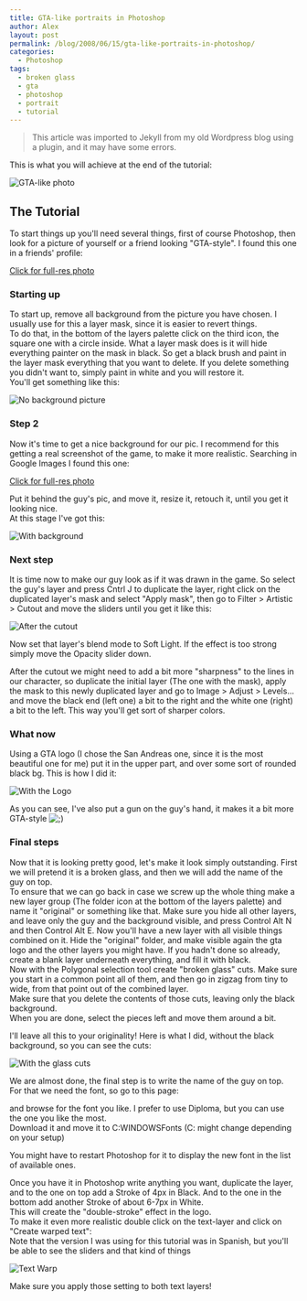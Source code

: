 ```yaml
---
title: GTA-like portraits in Photoshop
author: Alex
layout: post
permalink: /blog/2008/06/15/gta-like-portraits-in-photoshop/
categories:
  - Photoshop
tags:
  - broken glass
  - gta
  - photoshop
  - portrait
  - tutorial
--- 
```


> This article was imported to Jekyll from my old Wordpress blog using a plugin, and it may have some errors.

This is what you will achieve at the end of the tutorial:

![GTA-like photo](http://urbanoalvarez.es/blog/wp-content/uploads/2008/06/paul.jpg)


## The Tutorial

To start things up you\'ll need several things, first of course Photoshop, then look for a picture of yourself or a friend looking \"GTA-style\". I found this one in a friends\' profile:

[Click for full-res photo][4]

 [4]: http://urbanoalvarez.es/blog/wp-content/uploads/2008/06/img_0087.jpg

### Starting up

To start up, remove all background from the picture you have chosen. I usually use for this a layer mask, since it is easier to revert things.  
To do that, in the bottom of the layers palette click on the third icon, the square one with a circle inside. What a layer mask does is it will hide everything painter on the mask in black. So get a black brush and paint in the layer mask everything that you want to delete. If you delete something you didn\'t want to, simply paint in white and you will restore it.  
You\'ll get something like this:

![No background picture][5]

### Step 2

 [5]: http://urbanoalvarez.es/blog/wp-content/uploads/2008/06/1.jpg "No background picture"

Now it\'s time to get a nice background for our pic. I recommend for this getting a real screenshot of the game, to make it more realistic. Searching in Google Images I found this one:

[Click for full-res photo][4]

Put it behind the guy\'s pic, and move it, resize it, retouch it, until you get it looking nice.  
At this stage I\'ve got this:

 [7]: http://www.joergspielt.de/wp-content/uploads/gta-san-andreas.jpg

![With background][8]

### Next step

 [8]: http://urbanoalvarez.es/blog/wp-content/uploads/2008/06/2.jpg "With background"

It is time now to make our guy look as if it was drawn in the game. So select the guy\'s layer and press Cntrl J to duplicate the layer, right click on the duplicated layer\'s mask and select \"Apply mask\", then go to Filter > Artistic > Cutout and move the sliders until you get it like this:

![After the cutout][9]

Now set that layer\'s blend mode to Soft Light. If the effect is too strong simply move the Opacity slider down.

 [9]: http://urbanoalvarez.es/blog/wp-content/uploads/2008/06/3.jpg "After the cutout"

After the cutout we might need to add a bit more \"sharpness\" to the lines in our character, so duplicate the initial layer (The one with the mask), apply the mask to this newly duplicated layer and go to Image > Adjust > Levels... and move the black end (left one) a bit to the right and the white one (right) a bit to the left. This way you\'ll get sort of sharper colors.

### What now

Using a GTA logo (I chose the San Andreas one, since it is the most beautiful one for me) put it in the upper part, and over some sort of rounded black bg. This is how I did it:

![With the Logo][10]

As you can see, I\'ve also put a gun on the guy\'s hand, it makes it a bit more GTA-style ![;)][11] 

 [10]: http://urbanoalvarez.es/blog/wp-content/uploads/2008/06/4.jpg "With the Logo"
 [11]: http://urbanoalvarez.es/blog/wp-includes/images/smilies/icon_wink.gif

### Final steps

Now that it is looking pretty good, let\'s make it look simply outstanding. First we will pretend it is a broken glass, and then we will add the name of the guy on top.  
To ensure that we can go back in case we screw up the whole thing make a new layer group (The folder icon at the bottom of the layers palette) and name it \"original\" or something like that. Make sure you hide all other layers, and leave only the guy and the background visible, and press Control Alt N and then Control Alt E. Now you\'ll have a new layer with all visible things combined on it. Hide the \"original\" folder, and make visible again the gta logo and the other layers you might have. If you hadn\'t done so already, create a blank layer underneath everything, and fill it with black.  
Now with the Polygonal selection tool create \"broken glass\" cuts. Make sure you start in a common point all of them, and then go in zigzag from tiny to wide, from that point out of the combined layer.  
Make sure that you delete the contents of those cuts, leaving only the black background.  
When you are done, select the pieces left and move them around a bit.

I\'ll leave all this to your originality! Here is what I did, without the black background, so you can see the cuts:

![With the glass cuts][12]

We are almost done, the final step is to write the name of the guy on top. For that we need the font, so go to this page:  
  
and browse for the font you like. I prefer to use Diploma, but you can use the one you like the most.  
Download it and move it to C:WINDOWSFonts (C: might change depending on your setup)

 [12]: http://urbanoalvarez.es/blog/wp-content/uploads/2008/06/5.jpg "With the glass cuts"

You might have to restart Photoshop for it to display the new font in the list of available ones.

Once you have it in Photoshop write anything you want, duplicate the layer, and to the one on top add a Stroke of 4px in Black. And to the one in the bottom add another Stroke of about 6-7px in White.  
This will create the \"double-stroke\" effect in the logo.  
To make it even more realistic double click on the text-layer and click on \"Create warped text\":  
Note that the version I was using for this tutorial was in Spanish, but you\'ll be able to see the sliders and that kind of things

![Text Warp][13]

Make sure you apply those setting to both text layers!

 [13]: http://urbanoalvarez.es/blog/wp-content/uploads/2008/06/6.jpg "Text Warp"
